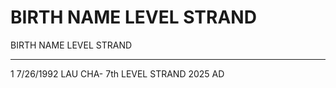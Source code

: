 # BIRTH      NAME            LEVEL              STRAND

BIRTH      NAME            LEVEL              STRAND
____________________________________________________________
1           7/26/1992            LAU CHA-             7th LEVEL                  STRAND                2025 AD